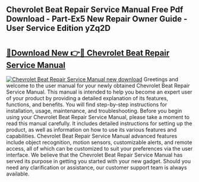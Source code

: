 ## Chevrolet Beat Repair Service Manual Free Pdf Download - Part-Ex5 New Repair Owner Guide - User Service Edition yZq2D

# <h2><a href="http://bc60184.oget.top/?id=Chevrolet+Beat+Repair+Service+Manual">🔗Download New 👉🔴 Chevrolet Beat Repair Service Manual</a></h2>

[![Chevrolet Beat Repair Service Manual new download](https://i.imgur.com/5g1atiW.png)](http://bc60184.oget.top/?id=Chevrolet+Beat+Repair+Service+Manual)
Greetings and welcome to the user manual for your newly obtained Chevrolet Beat Repair Service Manual. This manual is intended to help you become an expert user of your product by providing a detailed explanation of its features, functions, and benefits. You will find step-by-step instructions for installation, usage, maintenance, and troubleshooting. Before you begin using your Chevrolet Beat Repair Service Manual, please take a moment to read this manual carefully. It includes detailed instructions for setting up the product, as well as information on how to use its various features and capabilities. Chevrolet Beat Repair Service Manual advanced features include object recognition, motion sensors, customizable alerts, and remote access, all of which can be customized to suit your preferences via the user interface. We believe that the Chevrolet Beat Repair Service Manual has served its purpose in getting you started with your new gadget. Should you need any clarification or assistance, our customer support team is always available.
